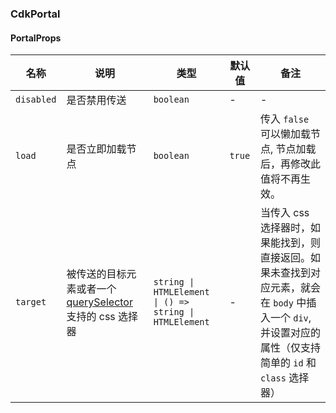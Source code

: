 
### CdkPortal

#### PortalProps

| 名称 | 说明 | 类型 | 默认值 | 备注 |
| --- | --- | --- | --- | --- |
| `disabled` | 是否禁用传送 | `boolean` | - | - |
| `load` | 是否立即加载节点 | `boolean` | `true` | 传入 `false` 可以懒加载节点, 节点加载后，再修改此值将不再生效。 |
| `target` | 被传送的目标元素或者一个 [querySelector](https://developer.mozilla.org/zh-CN/docs/Web/API/Document/querySelector) 支持的 css 选择器 | `string \| HTMLElement \| () => string \| HTMLElement` | - | 当传入 css 选择器时，如果能找到，则直接返回。如果未查找到对应元素，就会在 `body` 中插入一个 `div`, 并设置对应的属性（仅支持简单的 `id` 和 `class` 选择器） |
